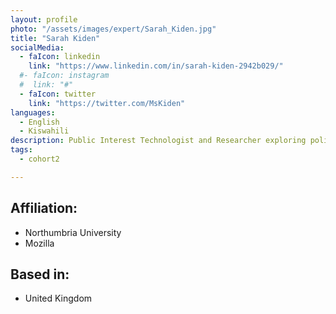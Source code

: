 ```yaml
---
layout: profile
photo: "/assets/images/expert/Sarah_Kiden.jpg"
title: "Sarah Kiden"
socialMedia:
  - faIcon: linkedin
    link: "https://www.linkedin.com/in/sarah-kiden-2942b029/"
  #- faIcon: instagram
  #  link: "#"
  - faIcon: twitter
    link: "https://twitter.com/MsKiden"
languages:
  - English
  - Kiswahili
description: Public Interest Technologist and Researcher exploring policy frameworks that support technology design, adoption, and use for diverse communities.
tags:
  - cohort2

---
```

## Affiliation:
- Northumbria University
- Mozilla

## Based in: 
- United Kingdom